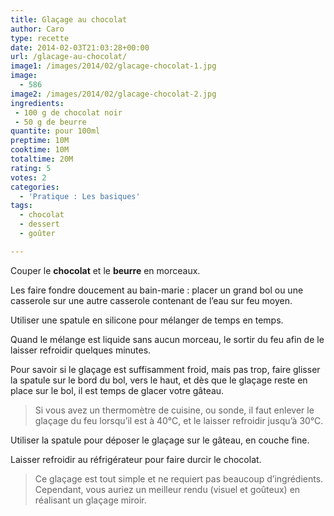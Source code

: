 ```yaml
---
title: Glaçage au chocolat
author: Caro
type: recette
date: 2014-02-03T21:03:28+00:00
url: /glacage-au-chocolat/
image1: /images/2014/02/glacage-chocolat-1.jpg
image:
  - 586
image2: /images/2014/02/glacage-chocolat-2.jpg
ingredients:
 - 100 g de chocolat noir
 - 50 g de beurre
quantite: pour 100ml
preptime: 10M
cooktime: 10M
totaltime: 20M
rating: 5
votes: 2
categories:
  - 'Pratique : Les basiques'
tags:
  - chocolat
  - dessert
  - goûter

---
```

Couper le **chocolat** et le **beurre** en morceaux.

Les faire fondre doucement au bain-marie : placer un grand bol ou une casserole sur une autre casserole contenant de l&rsquo;eau sur feu moyen.

Utiliser une spatule en silicone pour mélanger de temps en temps.

Quand le mélange est liquide sans aucun morceau, le sortir du feu afin de le laisser refroidir quelques minutes.

Pour savoir si le glaçage est suffisamment froid, mais pas trop, faire glisser la spatule sur le bord du bol, vers le haut, et dès que le glaçage reste en place sur le bol, il est temps de glacer votre gâteau.

> Si vous avez un thermomètre de cuisine, ou sonde, il faut enlever le glaçage du feu lorsqu&rsquo;il est à 40°C, et le laisser refroidir jusqu&rsquo;à 30°C.

Utiliser la spatule pour déposer le glaçage sur le gâteau, en couche fine.

Laisser refroidir au réfrigérateur pour faire durcir le chocolat.

> Ce glaçage est tout simple et ne requiert pas beaucoup d&rsquo;ingrédients. Cependant, vous auriez un meilleur rendu (visuel et goûteux) en réalisant un glaçage miroir.
